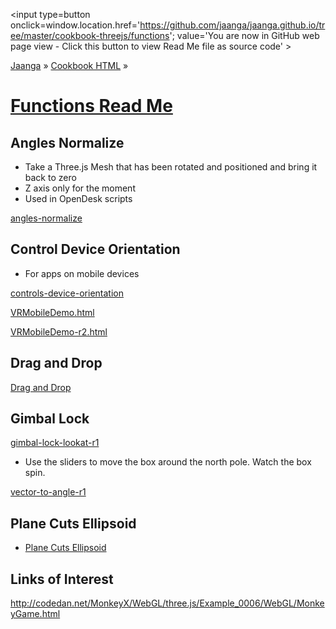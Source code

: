 <span style=display:none; >[You are now in GitHub source code view - click this link to view Read Me file as a web page]( http://jaanga.github.io/cookbook-threejs/functions/index.html "View file as a web page." ) </span>
<input type=button onclick=window.location.href='https://github.com/jaanga/jaanga.github.io/tree/master/cookbook-threejs/functions'; value='You are now in GitHub web page view - Click this button to view Read Me file as source code' >

[Jaanga]( http://jaanga.github.io ) &raquo; [Cookbook HTML]( http://jaanga.github.io/cookbook-html/  ) &raquo;

[Functions Read Me]( index.html )
===

## Angles Normalize

* Take a Three.js Mesh that has been rotated and positioned and bring it back to zero
* Z axis only for the moment
* Used in OpenDesk scripts

[angles-normalize]( angles-normalize/angles-normalize-r1.html )


## Control Device Orientation

* For apps on mobile devices

[controls-device-orientation]( ./controls-device-orientation/misc_controls_deviceorientation-ta-r1.html )

[VRMobileDemo.html]( ./controls-device-orientation/VRMobileDemo.html )

[VRMobileDemo-r2.html]( ./controls-device-orientation/VRMobileDemo-r2.html )


## Drag and Drop

[Drag and Drop]( ./drag-and-drop/index.html )


## Gimbal Lock

[gimbal-lock-lookat-r1]( ./gimbal-lock/gimbal-lock-lookat-r1.html )

* Use the sliders to move the box around the north pole. Watch the box spin.

[vector-to-angle-r1]( ./gimbal-lock/vector-to-angle-r1.html )

## Plane Cuts Ellipsoid

* [Plane Cuts Ellipsoid]( http://jaanga.github.io/cookbook-threejs/functions/plane-cuts-ellipsoid/plane-cuts-ellipsoid-r1.html )

## Links of Interest

<http://codedan.net/MonkeyX/WebGL/three.js/Example_0006/WebGL/MonkeyGame.html>